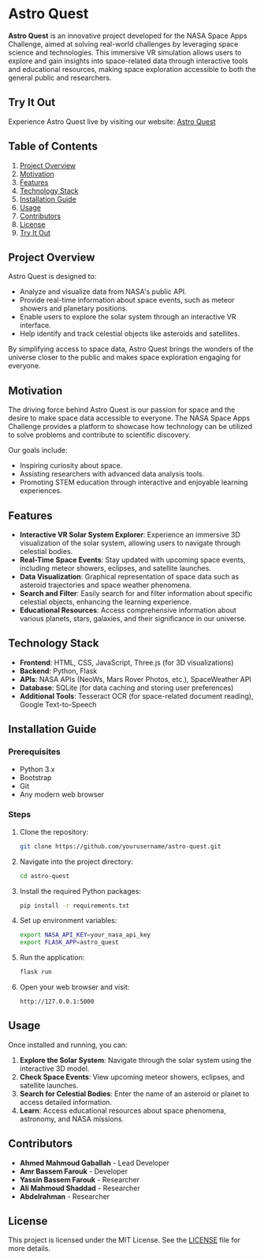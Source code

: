 # Astro Quest

**Astro Quest** is an innovative project developed for the NASA Space Apps Challenge, aimed at solving real-world challenges by leveraging space science and technologies. This immersive VR simulation allows users to explore and gain insights into space-related data through interactive tools and educational resources, making space exploration accessible to both the general public and researchers.


## Try It Out

Experience Astro Quest live by visiting our website: [Astro Quest](https://aahmed64.github.io/AstroQuest/)


## Table of Contents
1. [Project Overview](#project-overview)
2. [Motivation](#motivation)
3. [Features](#features)
4. [Technology Stack](#technology-stack)
5. [Installation Guide](#installation-guide)
6. [Usage](#usage)
7. [Contributors](#contributors)
8. [License](#license)
9. [Try It Out](#try-it-out)


## Project Overview

Astro Quest is designed to:
- Analyze and visualize data from NASA's public API.
- Provide real-time information about space events, such as meteor showers and planetary positions.
- Enable users to explore the solar system through an interactive VR interface.
- Help identify and track celestial objects like asteroids and satellites.

By simplifying access to space data, Astro Quest brings the wonders of the universe closer to the public and makes space exploration engaging for everyone.

## Motivation

The driving force behind Astro Quest is our passion for space and the desire to make space data accessible to everyone. The NASA Space Apps Challenge provides a platform to showcase how technology can be utilized to solve problems and contribute to scientific discovery.

Our goals include:
- Inspiring curiosity about space.
- Assisting researchers with advanced data analysis tools.
- Promoting STEM education through interactive and enjoyable learning experiences.

## Features

- **Interactive VR Solar System Explorer**: Experience an immersive 3D visualization of the solar system, allowing users to navigate through celestial bodies.
- **Real-Time Space Events**: Stay updated with upcoming space events, including meteor showers, eclipses, and satellite launches.
- **Data Visualization**: Graphical representation of space data such as asteroid trajectories and space weather phenomena.
- **Search and Filter**: Easily search for and filter information about specific celestial objects, enhancing the learning experience.
- **Educational Resources**: Access comprehensive information about various planets, stars, galaxies, and their significance in our universe.

## Technology Stack

- **Frontend**: HTML, CSS, JavaScript, Three.js (for 3D visualizations)
- **Backend**: Python, Flask
- **APIs**: NASA APIs (NeoWs, Mars Rover Photos, etc.), SpaceWeather API
- **Database**: SQLite (for data caching and storing user preferences)
- **Additional Tools**: Tesseract OCR (for space-related document reading), Google Text-to-Speech

## Installation Guide

### Prerequisites
- Python 3.x
- Bootstrap
- Git
- Any modern web browser

### Steps
1. Clone the repository:
   ```bash
   git clone https://github.com/yourusername/astro-quest.git
   ```
2. Navigate into the project directory:
   ```bash
   cd astro-quest
   ```
3. Install the required Python packages:
   ```bash
   pip install -r requirements.txt
   ```
4. Set up environment variables:
   ```bash
   export NASA_API_KEY=your_nasa_api_key
   export FLASK_APP=astro_quest
   ```
5. Run the application:
   ```bash
   flask run
   ```
6. Open your web browser and visit:
   ```
   http://127.0.0.1:5000
   ```

## Usage

Once installed and running, you can:
1. **Explore the Solar System**: Navigate through the solar system using the interactive 3D model.
2. **Check Space Events**: View upcoming meteor showers, eclipses, and satellite launches.
3. **Search for Celestial Bodies**: Enter the name of an asteroid or planet to access detailed information.
4. **Learn**: Access educational resources about space phenomena, astronomy, and NASA missions.

## Contributors

- **Ahmed Mahmoud Gaballah** - Lead Developer
- **Amr Bassem Farouk** - Developer
- **Yassin Bassem Farouk** - Researcher
- **Ali Mahmoud Shaddad** - Researcher
- **Abdelrahman** - Researcher

## License

This project is licensed under the MIT License. See the [LICENSE](LICENSE) file for more details.


